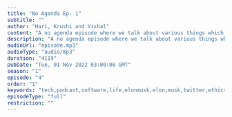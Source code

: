 ```yaml
---
title: "No Agenda Ep. 1"
subtitle: ""
author: "Hari, Krushi and Vishal"
content: "A no agenda episode where we talk about various things which are based on current affairs and contemporary stuff."
description: "A no agenda episode where we talk about various things which are based on current affairs and contemporary stuff."
audioUrl: "episode.mp3"
audioType: "audio/mp3"
duration: "4119"
pubDate: "Tue, 01 Nov 2022 03:00:00 GMT"
season: "1"
episode: "4"
order: "1"
keywords: "tech,podcast,software,life,elonmusk,elon,musk,twitter,ethics,fraud,creditcard,credit,card,chargeback,movies,india,movie,indian,telugu,ginna,blackadam,shazam,superman,dc"
episodeType: "full"
restriction: ""
---
```

